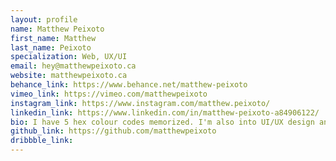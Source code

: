 ```yaml
---
layout: profile 
name: Matthew Peixoto
first_name: Matthew
last_name: Peixoto
specialization: Web, UX/UI
email: hey@matthewpeixoto.ca
website: matthewpeixoto.ca
behance_link: https://www.behance.net/matthew-peixoto
vimeo_link: https://vimeo.com/matthewpeixoto
instagram_link: https://www.instagram.com/matthew.peixoto/
linkedin_link: https://www.linkedin.com/in/matthew-peixoto-a84906122/
bio: I have 5 hex colour codes memorized. I'm also into UI/UX design and front-end web development.
github_link: https://github.com/matthewpeixoto
dribbble_link: 
---
```

